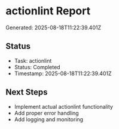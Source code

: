 # actionlint Report

Generated: 2025-08-18T11:22:39.401Z

## Status
- Task: actionlint
- Status: Completed
- Timestamp: 2025-08-18T11:22:39.401Z

## Next Steps
- Implement actual actionlint functionality
- Add proper error handling
- Add logging and monitoring
